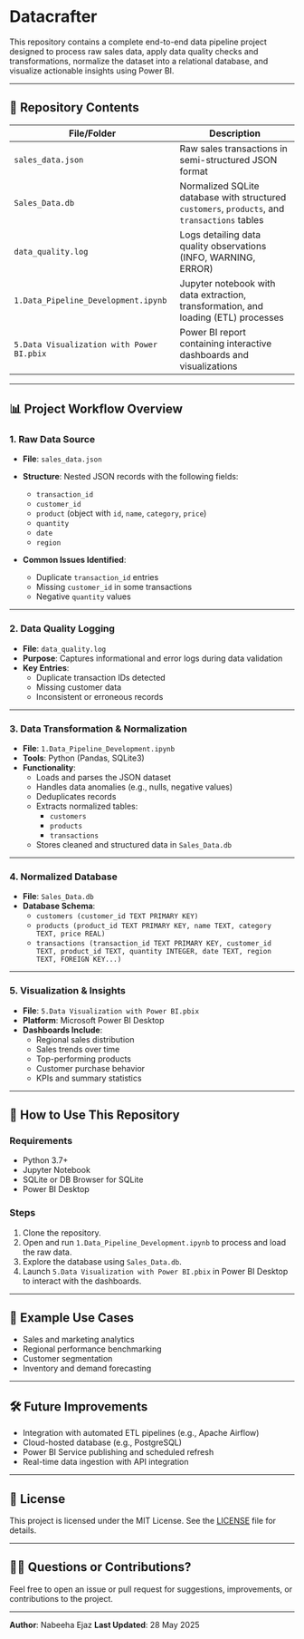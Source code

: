 # Datacrafter
This repository contains a complete end-to-end data pipeline project designed to process raw sales data, apply data quality checks and transformations, normalize the dataset into a relational database, and visualize actionable insights using Power BI.

---

## 📁 Repository Contents

| File/Folder                            | Description |
|----------------------------------------|-------------|
| `sales_data.json`                      | Raw sales transactions in semi-structured JSON format |
| `Sales_Data.db`                        | Normalized SQLite database with structured `customers`, `products`, and `transactions` tables |
| `data_quality.log`                     | Logs detailing data quality observations (INFO, WARNING, ERROR) |
| `1.Data_Pipeline_Development.ipynb`    | Jupyter notebook with data extraction, transformation, and loading (ETL) processes |
| `5.Data Visualization with Power BI.pbix` | Power BI report containing interactive dashboards and visualizations |

---

## 📊 Project Workflow Overview

### 1. **Raw Data Source**
- **File**: `sales_data.json`
- **Structure**: Nested JSON records with the following fields:
  - `transaction_id`
  - `customer_id`
  - `product` (object with `id`, `name`, `category`, `price`)
  - `quantity`
  - `date`
  - `region`

- **Common Issues Identified**:
  - Duplicate `transaction_id` entries
  - Missing `customer_id` in some transactions
  - Negative `quantity` values

---

### 2. **Data Quality Logging**
- **File**: `data_quality.log`
- **Purpose**: Captures informational and error logs during data validation
- **Key Entries**:
  - Duplicate transaction IDs detected
  - Missing customer data
  - Inconsistent or erroneous records

---

### 3. **Data Transformation & Normalization**
- **File**: `1.Data_Pipeline_Development.ipynb`
- **Tools**: Python (Pandas, SQLite3)
- **Functionality**:
  - Loads and parses the JSON dataset
  - Handles data anomalies (e.g., nulls, negative values)
  - Deduplicates records
  - Extracts normalized tables:
    - `customers`
    - `products`
    - `transactions`
  - Stores cleaned and structured data in `Sales_Data.db`

---

### 4. **Normalized Database**
- **File**: `Sales_Data.db`
- **Database Schema**:
  - `customers (customer_id TEXT PRIMARY KEY)`
  - `products (product_id TEXT PRIMARY KEY, name TEXT, category TEXT, price REAL)`
  - `transactions (transaction_id TEXT PRIMARY KEY, customer_id TEXT, product_id TEXT, quantity INTEGER, date TEXT, region TEXT, FOREIGN KEY...)`

---

### 5. **Visualization & Insights**
- **File**: `5.Data Visualization with Power BI.pbix`
- **Platform**: Microsoft Power BI Desktop
- **Dashboards Include**:
  - Regional sales distribution
  - Sales trends over time
  - Top-performing products
  - Customer purchase behavior
  - KPIs and summary statistics

---

## 🚀 How to Use This Repository

### Requirements
- Python 3.7+
- Jupyter Notebook
- SQLite or DB Browser for SQLite
- Power BI Desktop

### Steps
1. Clone the repository.
2. Open and run `1.Data_Pipeline_Development.ipynb` to process and load the raw data.
3. Explore the database using `Sales_Data.db`.
4. Launch `5.Data Visualization with Power BI.pbix` in Power BI Desktop to interact with the dashboards.

---

## 🧪 Example Use Cases
- Sales and marketing analytics
- Regional performance benchmarking
- Customer segmentation
- Inventory and demand forecasting

---

## 🛠️ Future Improvements
- Integration with automated ETL pipelines (e.g., Apache Airflow)
- Cloud-hosted database (e.g., PostgreSQL)
- Power BI Service publishing and scheduled refresh
- Real-time data ingestion with API integration

---

## 📄 License

This project is licensed under the MIT License. See the [LICENSE](LICENSE) file for details.

---

## 🙋‍♀️ Questions or Contributions?

Feel free to open an issue or pull request for suggestions, improvements, or contributions to the project.

---

**Author**: Nabeeha Ejaz 
**Last Updated**: 28 May 2025
